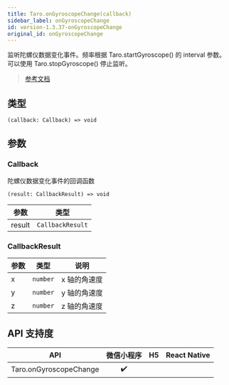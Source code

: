 ```yaml
---
title: Taro.onGyroscopeChange(callback)
sidebar_label: onGyroscopeChange
id: version-1.3.37-onGyroscopeChange
original_id: onGyroscopeChange
---
```


监听陀螺仪数据变化事件。频率根据 Taro.startGyroscope() 的 interval 参数。可以使用 Taro.stopGyroscope() 停止监听。

> [参考文档](https://developers.weixin.qq.com/miniprogram/dev/api/device/gyroscope/wx.onGyroscopeChange.html)

## 类型

```tsx
(callback: Callback) => void
```

## 参数

### Callback

陀螺仪数据变化事件的回调函数

```tsx
(result: CallbackResult) => void
```

| 参数 | 类型 |
| --- | --- |
| result | `CallbackResult` |

### CallbackResult

| 参数 | 类型 | 说明 |
| --- | --- | --- |
| x | `number` | x 轴的角速度 |
| y | `number` | y 轴的角速度 |
| z | `number` | z 轴的角速度 |

## API 支持度

| API | 微信小程序 | H5 | React Native |
| :---: | :---: | :---: | :---: |
| Taro.onGyroscopeChange | ✔️ |  |  |
